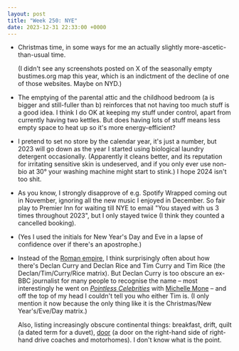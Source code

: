 ```yaml
---
layout: post
title: "Week 250: NYE"
date: 2023-12-31 22:33:00 +0000
---
```


- Christmas time, in some ways for me an actually slightly more-ascetic-than-usual time.

  (I didn't see any screenshots posted on X of the seasonally empty bustimes.org map this year, which is an indictment of the decline of one of those websites. Maybe on NYD.)

- The emptying of the parental attic and the childhood bedroom (a is bigger and still-fuller than b) reinforces that not having too much stuff is a good idea.
  I think I do OK at keeping my stuff under control, apart from currently having two kettles.
  But does having lots of stuff means less empty space to heat up so it's more energy-efficient?

- I pretend to set no store by the calendar year, it's just a number,
  but 2023 will go down as the year I started using biological laundry detergent occasionally.
  (Apparently it cleans better, and its reputation for irritating sensitive skin is undeserved, and if you only ever use non-bio at 30° your washing machine might start to stink.)
  I hope 2024 isn't too shit.

- As you know, I strongly disapprove of e.g. Spotify Wrapped coming out in November, ignoring all the new music I enjoyed in December.
  So fair play to Premier Inn for waiting till NYE to email "You stayed with us 3 times throughout 2023",
  but I only stayed twice (I think they counted a cancelled booking).

- (Yes I used the initials for New Year's Day and Eve in a lapse of confidence over if there's an apostrophe.)

- Instead of the [Roman empire](https://www.theguardian.com/lifeandstyle/2023/sep/19/the-roman-empire-why-men-just-cant-stop-thinking-about-it "lots of men think about the Roman empire several times a week"), I think surprisingly often about how there's Declan Curry and Declan Rice and Tim Curry and Tim Rice (the Declan/Tim/Curry/Rice matrix). But Declan Curry is too obscure an ex-BBC journalist for many people to recognise the name – most interestingly he went on [<cite>Pointless Celebrities</cite>](https://www.bbc.co.uk/programmes/b06s29y5) with [Michelle Mone](https://twitter.com/JeffCarnage/status/1736310413103407611 "You’re all talking about Michelle Mone’s PPE scandal. I’m still obsessed with her incredible performance on Pointless.") – and off the top of my head I couldn't tell you who either Tim is. (I only mention it now because the only thing like it is the Christmas/New Year's/Eve/Day matrix.)

  Also, listing increasingly obscure continental things: breakfast, drift, quilt (a dated term for a duvet), [door](https://en.wikipedia.org/wiki/File:Continental_Door.jpg) (a door on the right-hand side of right-hand drive coaches and motorhomes). I don't know what is the point. 
